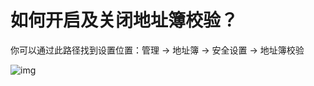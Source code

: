 # 如何开启及关闭地址簿校验？

你可以通过此路径找到设置位置：管理 -> 地址簿 -> 安全设置 -> 地址簿校验

![img](https://support.Nexa.com/~gitbook/image?url=https%3A%2F%2F2287475285-files.gitbook.io%2F%7E%2Ffiles%2Fv0%2Fb%2Fgitbook-x-prod.appspot.com%2Fo%2Fspaces%252FSdMhazXkh30OBfLly0nW%252Fuploads%252FWamZnt4aN71B0go1mK7t%252Fimage.png%3Falt%3Dmedia%26token%3D02d856f3-3d83-48b8-a0cd-2e919cfff95e&width=768&dpr=4&quality=100&sign=90d34873&sv=2)
